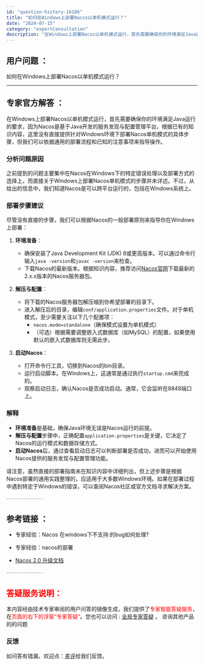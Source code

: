 ```yaml
---
id: "question-history-16186"
title: "如何在Windows上部署Nacos以单机模式运行？"
date: "2024-07-15"
category: "expertConsultation"
description: "在Windows上部署Nacos以单机模式运行，首先需要确保你的环境满足Java运行的要求，因为Nacos是基于Java开发的服务发现与配置管理平台。根据已有的知识内容，这里没有直接提供针对Windows环境下部署Nacos单机模式的具体步骤，但我们可以依据通用的部署流程和已知的注意事项来指导操作。"
---
```


## 用户问题 ： 
 如何在Windows上部署Nacos以单机模式运行？  

---------------
## 专家官方解答 ：

在Windows上部署Nacos以单机模式运行，首先需要确保你的环境满足Java运行的要求，因为Nacos是基于Java开发的服务发现与配置管理平台。根据已有的知识内容，这里没有直接提供针对Windows环境下部署Nacos单机模式的具体步骤，但我们可以依据通用的部署流程和已知的注意事项来指导操作。

### 分析问题原因

之前提到的问题主要集中在Nacos在Windows下的特定错误处理以及部署方式的选择上，而直接关于Windows上部署Nacos单机模式的步骤并未详述。不过，从给出的信息中，我们知道Nacos是可以跨平台运行的，包括在Windows系统上。

### 部署步骤建议

尽管没有直接的步骤，我们可以根据Nacos的一般部署原则来指导你在Windows上部署：

1. **环境准备**：
   - 确保安装了Java Development Kit (JDK) 8或更高版本。可以通过命令行输入`java -version`和`javac -version`来检查。
   - 下载Nacos的最新版本。根据知识内容，推荐访问[Nacos官网](https://nacos.io/download/release-history/)下载最新的2.x.x版本的Nacos服务器包。

2. **解压与配置**：
   - 将下载的Nacos服务器包解压缩到你希望部署的目录下。
   - 进入解压后的目录，编辑`conf/application.properties`文件。对于单机模式，至少需要关注以下几个配置项：
     - `nacos.mode=standalone`（确保模式设置为单机模式）
     - （可选）根据需要调整嵌入式数据库（如MySQL）的配置，如果使用默认的嵌入式数据库则无需此步。

3. **启动Nacos**：
   - 打开命令行工具，切换到Nacos的bin目录。
   - 运行启动脚本。在Windows上，这通常是通过执行`startup.cmd`来完成的。
   - 观察启动日志，确认Nacos是否成功启动。通常，它会监听在8848端口上。

### 解释

- **环境准备**是基础，确保Java环境无误是Nacos运行的前提。
- **解压与配置**步骤中，正确配置`application.properties`是关键，它决定了Nacos的运行模式和数据存储方式。
- **启动Nacos**后，通过查看启动日志可以判断部署是否成功，进而可以开始使用Nacos提供的服务发现与配置管理功能。

请注意，虽然直接的部署指南未在知识内容中详细列出，但上述步骤是根据Nacos部署的通用实践整理的，应适用于大多数Windows环境。如果在部署过程中遇到特定于Windows的错误，可以查阅Nacos社区或官方文档寻求解决方案。


<font color="#949494">---------------</font> 


## 参考链接 ：

* 专家经验：Nacos 在windows下不支持:的bug如何处理? 
 
 * 专家经验：nacos的部署 
 
 * [Nacos 2.0 升级文档](https://nacos.io/docs/latest/upgrading/200-upgrading)


 <font color="#949494">---------------</font> 
 


## <font color="#FF0000">答疑服务说明：</font> 

本内容经由技术专家审阅的用户问答的镜像生成，我们提供了<font color="#FF0000">专家智能答疑服务</font>，在<font color="#FF0000">页面的右下的浮窗”专家答疑“</font>。您也可以访问 : [全局专家答疑](https://answer.opensource.alibaba.com/docs/intro) 。 咨询其他产品的的问题

### 反馈
如问答有错漏，欢迎点：[差评](https://ai.nacos.io/user/feedbackByEnhancerGradePOJOID?enhancerGradePOJOId=16196)给我们反馈。
